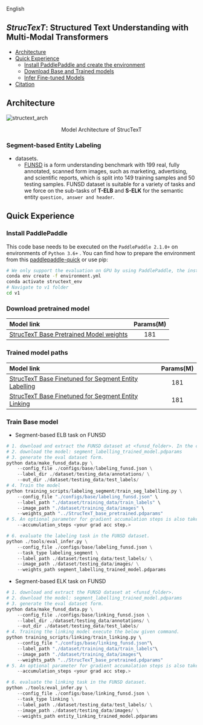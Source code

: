 English

## _StrucTexT_: Structured Text Understanding with Multi-Modal Transformers

- [Architecture](#architecture)
- [Quick Experience](#quick-experience)
  * [Install PaddlePaddle and create the environment](#install-paddlepaddle)
  * [Download Base and Trained models](#download-inference-models)
  * [Infer Fine-tuned Models](#infer-fine-tuned-models)
- [Citation](#citation)


## Architecture
![structext_arch](./doc/structext_arch.png#pic_center)
<p align="center"> Model Architecture of StrucTexT </p>



### Segment-based Entity Labeling
   * datasets.
      * [FUNSD](https://guillaumejaume.github.io/FUNSD/) is a form understanding benchmark with 199 real, fully annotated, scanned form images, such as marketing, advertising, and scientific reports, which is split into 149 training samples and 50 testing samples. FUNSD dataset is suitable for a variety of tasks and we force on the sub-tasks of **T-ELB** and **S-ELK** for the semantic entity `question, answer and header`.
 

## Quick Experience
### Install PaddlePaddle
This code base needs to be executed on the `PaddlePaddle 2.1.0+` on environments of `Python 3.6+` . You can find how to prepare the environment from this [paddlepaddle-quick](https://www.paddlepaddle.org.cn/install/quick) or use pip:

```bash
# We only support the evaluation on GPU by using PaddlePaddle, the installation command follows:
conda env create -f environment.yml
conda activate structext_env
# Navigate to v1 folder
cd v1
```



### Download pretrained model 

| Model link                                         |  Params(M)  |
| :------------------------------------------------- | :---------: |
| <a href="https://drive.google.com/file/d/19LGqUJFqwzY5XVp7rjA_T1JEHiVjkhCu/view?usp=sharing">StrucTexT Base Pretrained Model weights</a>       | 181 |

### Trained model paths

| Model link                                         |  Params(M)  |
| :------------------------------------------------- | :---------: |
| <a href="https://drive.google.com/file/d/1INBVSOZQg7jyxeyzX33CJVqCl4nYYgu3/view?usp=sharing">StrucTexT Base Finetuned for Segment Entity Labelling</a>       | 181 |
| <a href="https://drive.google.com/file/d/1CGp3iZ0p1KKrXnNbRfn-V_xIeaRCLfYl/view?usp=sharing" target="_blank">StrucTexT Base Finetuned for Segment Entity Linking</a>       | 181 |



### Train Base model
   * Segment-based ELB task on FUNSD

```python
# 1. download and extract the FUNSD dataset at <funsd_folder>. In the current repo it has already been downloaded in dataset folder
# 2. download the model: segment_labelling_trained_model.pdparams
# 3. generate the eval dataset form.
python data/make_funsd_data.py \
    --config_file ./configs/base/labeling_funsd.json \
    --label_dir ./dataset/testing_data/annotations/ \
    --out_dir ./dataset/testing_data/test_labels/
# 4. Train the model 
python training_scripts/labeling_segment/train_seg_labelling.py \
    --config_file "./configs/base/labeling_funsd.json" \
    --label_path "./dataset/training_data/train_labels" \
    --image_path "./dataset/training_data/images" \
    --weights_path "../StrucTexT_base_pretrained.pdparams"
# 5. An optional parameter for gradient accumalation steps is also taken as an input By default it is 4. Which can be changed by attaching the below command with the above command
    --accumulation_steps <your grad acc step.>

# 6. evaluate the labeling task in the FUNSD dataset.
python ./tools/eval_infer.py \
    --config_file ./configs/base/labeling_funsd.json \
    --task_type labeling_segment \
    --label_path ./dataset/testing_data/test_labels/ \
    --image_path ./dataset/testing_data/images/ \
    --weights_path segment_labelling_trained_model.pdparams
```
   * Segment-based ELK task on FUNSD

```python
# 1. download and extract the FUNSD dataset at <funsd_folder>.
# 2. download the model: segment_labelling_trained_model.pdparams
# 3. generate the eval dataset form.
python data/make_funsd_data.py \
    --config_file ./configs/base/linking_funsd.json \
    --label_dir ./dataset/testing_data/annotations/ \
    --out_dir ./dataset/testing_data/test_labels/
# 4. Training the linking model execute the below given command.
python training_scripts/linking/train_linking.py \ 
    --config_file "./configs/base/linking_funsd.json"\
    --label_path "./dataset/training_data/train_labels"\
    --image_path "./dataset/training_data/images"\
    --weights_path "../StrucTexT_base_pretrained.pdparams"
# 5. An optional parameter for gradient accumalation steps is also taken as an input By default it is 4. Which can be changed by attaching the below command with the above command
    --accumulation_steps <your grad acc step.>

# 6. evaluate the linking task in the FUNSD dataset.
python ./tools/eval_infer.py \
    --config_file ./configs/base/linking_funsd.json \
    --task_type linking \
    --label_path ./dataset/testing_data/test_labels/ \
    --image_path ./dataset/testing_data/images/ \
    --weights_path entity_linking_trained_model.pdparams
```
